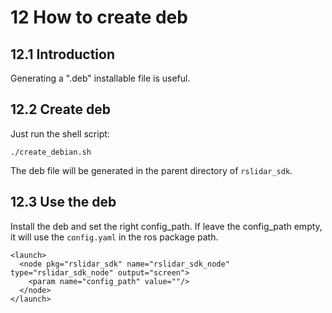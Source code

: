 # 12 How to create deb



## 12.1 Introduction

Generating a ".deb" installable file is useful.



## 12.2 Create deb

Just run the shell script: 
```
./create_debian.sh
```
The deb file will be generated in the parent directory of `rslidar_sdk`.


## 12.3 Use the deb

Install the deb and set the right config_path. If leave the config_path empty, it will use the `config.yaml` in the ros package path.     

```
<launch>
  <node pkg="rslidar_sdk" name="rslidar_sdk_node" type="rslidar_sdk_node" output="screen">
    <param name="config_path" value=""/>
  </node>
</launch>
```



